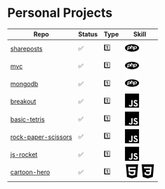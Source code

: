 # Personal Projects

Repo | Status | Type | Skill
-----|--------|------|--------
[shareposts](https://github.com/epictete/shareposts) | :white_check_mark: | :one: | <img height="32" width="32" src="./img/php.svg" />
[mvc](https://github.com/epictete/mvc) | :white_check_mark: | :one: | <img height="32" width="32" src="./img/php.svg" />
[mongodb](https://github.com/epictete/mongodb) | :white_check_mark: | :one: | <img height="32" width="32" src="./img/php.svg" />
[breakout](https://github.com/epictete/breakout) | :white_check_mark: | :one: | <img height="32" width="32" src="./img/javascript.svg" />
[basic-tetris](https://github.com/epictete/basic-tetris) | :white_check_mark: | :one: | <img height="32" width="32" src="./img/javascript.svg" />
[rock-paper-scissors](https://github.com/epictete/rock-paper-scissors) | :white_check_mark: | :one: | <img height="32" width="32" src="./img/javascript.svg" />
[js-rocket](https://github.com/epictete/js-rocket) | :white_check_mark: | :one: | <img height="32" width="32" src="./img/javascript.svg" />
[cartoon-hero](https://github.com/epictete/cartoon-hero) | :white_check_mark: | :one: | <img height="32" width="32" src="./img/html5.svg" /> <img height="32" width="32" src="./img/css3.svg" />